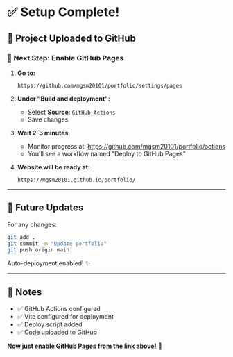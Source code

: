 # ✅ Setup Complete!

## 🎉 Project Uploaded to GitHub

### 📍 Next Step: Enable GitHub Pages

1. **Go to:**
   ```
   https://github.com/mgsm20101/portfolio/settings/pages
   ```

2. **Under "Build and deployment":**
   - Select **Source**: `GitHub Actions`
   - Save changes

3. **Wait 2-3 minutes**
   - Monitor progress at: https://github.com/mgsm20101/portfolio/actions
   - You'll see a workflow named "Deploy to GitHub Pages"

4. **Website will be ready at:**
   ```
   https://mgsm20101.github.io/portfolio/
   ```

---

## 🔄 Future Updates

For any changes:

```bash
git add .
git commit -m "Update portfolio"
git push origin main
```

Auto-deployment enabled! ✨

---

## 📝 Notes

- ✅ GitHub Actions configured
- ✅ Vite configured for deployment
- ✅ Deploy script added
- ✅ Code uploaded to GitHub

**Now just enable GitHub Pages from the link above!** 🚀
